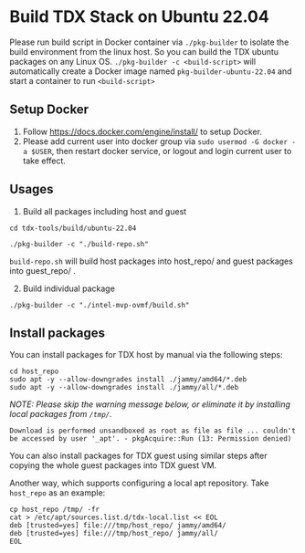 
# Build TDX Stack on Ubuntu 22.04

Please run build script in Docker container via `./pkg-builder` to isolate the
build environment from the linux host. So you can build the TDX ubuntu packages
on any Linux OS. `./pkg-builder -c <build-script>` will automatically create a
Docker image named `pkg-builder-ubuntu-22.04` and start a container to run `<build-script>`

## Setup Docker

1. Follow https://docs.docker.com/engine/install/ to setup Docker.
2. Please add current user into docker group via `sudo usermod -G docker -a $USER`,
then restart docker service, or logout and login current user to take effect.

## Usages

1. Build all packages including host and guest

```
cd tdx-tools/build/ubuntu-22.04

./pkg-builder -c "./build-repo.sh"
```

`build-repo.sh` will build host packages into host_repo/ and guest packages into guest_repo/ .

2. Build individual package


```
./pkg-builder -c "./intel-mvp-ovmf/build.sh"
```

## Install packages

You can install packages for TDX host by manual via the following steps:

```
cd host_repo
sudo apt -y --allow-downgrades install ./jammy/amd64/*.deb
sudo apt -y --allow-downgrades install ./jammy/all/*.deb
```

_NOTE: Please skip the warning message below, or eliminate it by installing local packages from `/tmp/`._

```
Download is performed unsandboxed as root as file as file ... couldn't be accessed by user '_apt'. - pkgAcquire::Run (13: Permission denied)
```

You can also install packages for TDX guest using similar steps after copying the
whole guest packages into TDX guest VM.

Another way, which supports configuring a local apt repository. Take `host_repo` as an example:

```
cp host_repo /tmp/ -fr
cat > /etc/apt/sources.list.d/tdx-local.list << EOL
deb [trusted=yes] file:///tmp/host_repo/ jammy/amd64/
deb [trusted=yes] file:///tmp/host_repo/ jammy/all/
EOL
```
